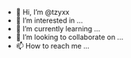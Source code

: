 - 👋 Hi, I’m @tzyxx
- 👀 I’m interested in ...
- 🌱 I’m currently learning ...
- 💞️ I’m looking to collaborate on ...
- 📫 How to reach me ...

<!---
tzyxx/tzyxx is a ✨ special ✨ repository because its `README.md` (this file) appears on your GitHub profile.
You can click the Preview link to take a look at your changes.
--->

